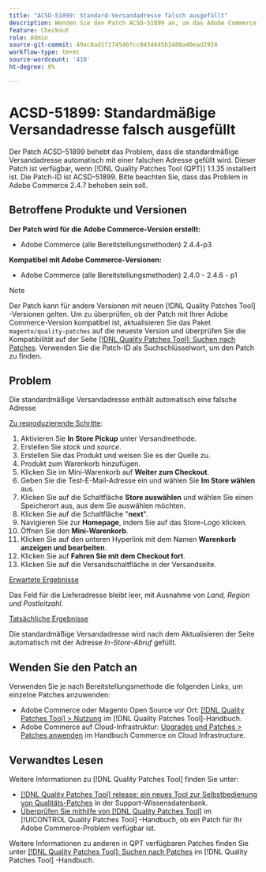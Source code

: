 ```yaml
---
title: "ACSD-51899: Standard-Versandadresse falsch ausgefüllt"
description: Wenden Sie den Patch ACSD-51899 an, um das Adobe Commerce-Problem zu beheben, bei dem die standardmäßige Versandadresse automatisch mit einer falschen Adresse gefüllt wird.
feature: Checkout
role: Admin
source-git-commit: 49ac8ad1f174546fcc0454645b2480a40ead2924
workflow-type: tm+mt
source-wordcount: '410'
ht-degree: 0%

---
```


# ACSD-51899: Standardmäßige Versandadresse falsch ausgefüllt

Der Patch ACSD-51899 behebt das Problem, dass die standardmäßige Versandadresse automatisch mit einer falschen Adresse gefüllt wird. Dieser Patch ist verfügbar, wenn [!DNL Quality Patches Tool (QPT)] 1.1.35 installiert ist. Die Patch-ID ist ACSD-51899. Bitte beachten Sie, dass das Problem in Adobe Commerce 2.4.7 behoben sein soll.

## Betroffene Produkte und Versionen

**Der Patch wird für die Adobe Commerce-Version erstellt:**

* Adobe Commerce (alle Bereitstellungsmethoden) 2.4.4-p3

**Kompatibel mit Adobe Commerce-Versionen:**

* Adobe Commerce (alle Bereitstellungsmethoden) 2.4.0 - 2.4.6 - p1

>[!NOTE]
>
>Der Patch kann für andere Versionen mit neuen [!DNL Quality Patches Tool] -Versionen gelten. Um zu überprüfen, ob der Patch mit Ihrer Adobe Commerce-Version kompatibel ist, aktualisieren Sie das Paket `magento/quality-patches` auf die neueste Version und überprüfen Sie die Kompatibilität auf der Seite [[!DNL Quality Patches Tool]: Suchen nach Patches](https://experienceleague.adobe.com/tools/commerce-quality-patches/index.html). Verwenden Sie die Patch-ID als Suchschlüsselwort, um den Patch zu finden.

## Problem

Die standardmäßige Versandadresse enthält automatisch eine falsche Adresse

<u>Zu reproduzierende Schritte</u>:

1. Aktivieren Sie **In Store Pickup** unter Versandmethode.
1. Erstellen Sie *stock* und *source*.
1. Erstellen Sie das Produkt und weisen Sie es der Quelle zu.
1. Produkt zum Warenkorb hinzufügen.
1. Klicken Sie im Mini-Warenkorb auf **Weiter zum Checkout**.
1. Geben Sie die Test-E-Mail-Adresse ein und wählen Sie **Im Store wählen** aus.
1. Klicken Sie auf die Schaltfläche **Store auswählen** und wählen Sie einen Speicherort aus, aus dem Sie auswählen möchten.
1. Klicken Sie auf die Schaltfläche &quot;**next**&quot;.
1. Navigieren Sie zur **Homepage**, indem Sie auf das Store-Logo klicken.
1. Öffnen Sie den **Mini-Warenkorb**.
1. Klicken Sie auf den unteren Hyperlink mit dem Namen **Warenkorb anzeigen und bearbeiten**.
1. Klicken Sie auf **Fahren Sie mit dem Checkout fort**.
1. Klicken Sie auf die Versandschaltfläche in der Versandseite.

<u>Erwartete Ergebnisse</u>

Das Feld für die Lieferadresse bleibt leer, mit Ausnahme von *Land, Region und Postleitzahl*.

<u>Tatsächliche Ergebnisse</u>

Die standardmäßige Versandadresse wird nach dem Aktualisieren der Seite automatisch mit der Adresse *In-Store-Abruf* gefüllt.

## Wenden Sie den Patch an

Verwenden Sie je nach Bereitstellungsmethode die folgenden Links, um einzelne Patches anzuwenden:

* Adobe Commerce oder Magento Open Source vor Ort: [[!DNL Quality Patches Tool] > Nutzung](https://experienceleague.adobe.com/docs/commerce-operations/tools/quality-patches-tool/usage.html) im [!DNL Quality Patches Tool]-Handbuch.
* Adobe Commerce auf Cloud-Infrastruktur: [Upgrades und Patches > Patches anwenden](https://experienceleague.adobe.com/docs/commerce-cloud-service/user-guide/develop/upgrade/apply-patches.html) im Handbuch Commerce on Cloud Infrastructure.

## Verwandtes Lesen

Weitere Informationen zu [!DNL Quality Patches Tool] finden Sie unter:

* [[!DNL Quality Patches Tool] release: ein neues Tool zur Selbstbedienung von Qualitäts-Patches](https://experienceleague.adobe.com/en/docs/commerce-knowledge-base/kb/announcements/commerce-announcements/magento-quality-patches-released-new-tool-to-self-serve-quality-patches) in der Support-Wissensdatenbank.
* [Überprüfen Sie mithilfe von  [!DNL Quality Patches Tool]](/help/tools/quality-patches-tool/patches-available-in-qpt/check-patch-for-magento-issue-with-magento-quality-patches.md) im [!UICONTROL Quality Patches Tool] -Handbuch, ob ein Patch für Ihr Adobe Commerce-Problem verfügbar ist.


Weitere Informationen zu anderen in QPT verfügbaren Patches finden Sie unter [[!DNL Quality Patches Tool]: Suchen nach Patches](https://experienceleague.adobe.com/tools/commerce-quality-patches/index.html) im [!DNL Quality Patches Tool] -Handbuch.
